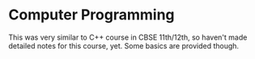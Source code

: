 # Computer Programming

This was very similar to C++ course in CBSE 11th/12th, so haven't made detailed notes for this course, yet. Some basics are provided though. 
